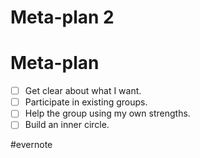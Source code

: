 # Meta-plan 2

# Meta-plan

- [ ] Get clear about what I want.
- [ ] Participate in existing groups.
- [ ] Help the group using my own strengths.
- [ ] Build an inner circle.

\#evernote


